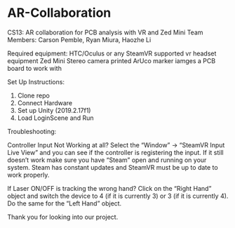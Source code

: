 # AR-Collaboration
CS13: AR collaboration for PCB analysis with VR and Zed Mini
Team Members: Carson Pemble, Ryan Miura, Haozhe Li

Required equipment:
HTC/Oculus or any SteamVR supported vr headset equipment
Zed Mini Stereo camera
printed ArUco marker iamges
a PCB board to work with


Set Up Instructions:
1. Clone repo
2. Connect Hardware
3. Set up Unity (2019.2.17f1)
4. Load LoginScene and Run





Troubleshooting:

Controller Input Not Working at all?
Select the “Window” -> “SteamVR Input Live View” and you can see if the controller is registering the input. If it still doesn’t work make sure you have “Steam” open and running on your system. Steam has constant updates and SteamVR must be up to date to work properly.

If Laser ON/OFF is tracking the wrong hand?
Click on the “Right Hand” object and switch the device to 4 (if it is currently 3) or 3 (if it is currently 4). Do the same for the “Left Hand” object.


Thank you for looking into our project.
